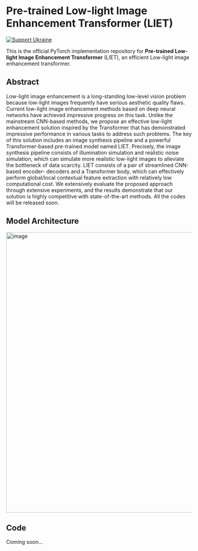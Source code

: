 # Pre-trained Low-light Image Enhancement Transformer (LIET)

[![Support Ukraine](https://img.shields.io/badge/Support-Ukraine-FFD500?style=flat&labelColor=005BBB)](https://i.hackgeni.us/blog/we_stand_with_ukraine/)

This is the official PyTorch implementation repository for **Pre-trained Low-light Image Enhancement Transformer** (LIET), an efficient Low-light image enhancement transformer.

## Abstract
Low-light image enhancement is a long-standing low-level vision problem because low-light images frequently have serious aesthetic quality flaws. Current low-light image enhancement methods based on deep neural networks have achieved impressive progress on this task. Unlike the mainstream CNN-based methods, we propose an effective low-light enhancement solution inspired by the Transformer that has demonstrated impressive performance in various tasks to address such problems. The key of this solution includes an image synthesis pipeline and a powerful Transformer-based pre-trained model named LIET. Precisely, the image synthesis pipeline consists of illumination simulation and realistic noise simulation, which can simulate more realistic low-light images to alleviate the bottleneck of data scarcity. LIET consists of a pair of streamlined CNN-based encoder- decoders and a Transformer body, which can effectively perform global/local contextual feature extraction with relatively low computational cost. We extensively evaluate the proposed approach through extensive experiments, and the results demonstrate that our solution is highly competitive with state-of-the-art methods. All the codes will be released soon.

## Model Architecture
<img width="762" alt="image" src="https://github.com/Jensen-JZ/LIET/assets/36783874/f6d2a75b-199a-4fe9-b30c-2f4750b83c77">

## Code
Coming soon...
